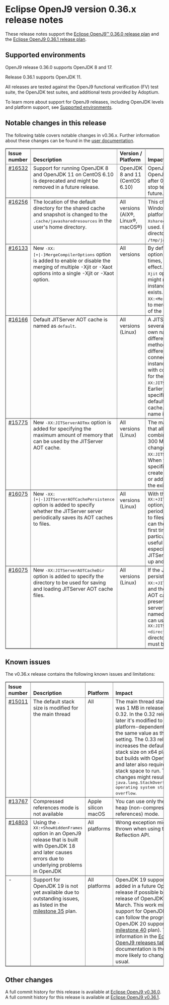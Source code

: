 <!--
* Copyright (c) 2023 IBM Corp. and others
*
* This program and the accompanying materials are made
* available under the terms of the Eclipse Public License 2.0
* which accompanies this distribution and is available at
* https://www.eclipse.org/legal/epl-2.0/ or the Apache
* License, Version 2.0 which accompanies this distribution and
* is available at https://www.apache.org/licenses/LICENSE-2.0.
*
* This Source Code may also be made available under the
* following Secondary Licenses when the conditions for such
* availability set forth in the Eclipse Public License, v. 2.0
* are satisfied: GNU General Public License, version 2 with
* the GNU Classpath Exception [1] and GNU General Public
* License, version 2 with the OpenJDK Assembly Exception [2].
*
* [1] https://www.gnu.org/software/classpath/license.html
* [2] https://openjdk.org/legal/assembly-exception.html
*
* SPDX-License-Identifier: EPL-2.0 OR Apache-2.0 OR GPL-2.0 WITH
* Classpath-exception-2.0 OR LicenseRef-GPL-2.0 WITH Assembly-exception
-->

# Eclipse OpenJ9 version 0.36.x release notes

These release notes support  the [Eclipse OpenJ9&trade; 0.36.0 release plan](https://projects.eclipse.org/projects/technology.openj9/releases/0.36.0/plan) and the [Eclipse OpenJ9 0.36.1 release plan](https://projects.eclipse.org/projects/technology.openj9/releases/0.36.1/plan).

## Supported environments

OpenJ9 release 0.36.0 supports OpenJDK 8 and 17.

Release 0.36.1 supports OpenJDK 11.

All releases are tested against the OpenJ9 functional verification (FV) test suite, the OpenJDK test suites, and additional tests provided by Adoptium.

To learn more about support for OpenJ9 releases, including OpenJDK levels and platform support, see [Supported environments](https://eclipse.org/openj9/docs/openj9_support/index.html).

## Notable changes in this release

The following table covers notable changes in v0.36.x. Further information about these changes can be found in the [user documentation](https://www.eclipse.org/openj9/docs/version0.36/).

<table cellpadding="4" cellspacing="0" summary="" width="100%" rules="all" frame="border" border="1"><thead align="left">
<tr>
<th valign="bottom">Issue number</th>
<th valign="bottom">Description</th>
<th valign="bottom">Version / Platform</th>
<th valign="bottom">Impact</th>
</tr>
</thead>
<tbody>

<tr>
<td valign="top"><a href="https://github.com/eclipse-openj9/openj9/issues/16532">#16532</a></td>
<td valign="top">Support for running OpenJDK 8 and OpenJDK 11 on CentOS 6.10 is deprecated and might be removed in a future release.</td>
<td valign="top">OpenJDK 8 and 11 (CentOS 6.10)</td>
<td valign="top">OpenJ9 will no longer test OpenJDK 11 on CentOS 6.10 after 0.36.1 release and might stop testing OpenJDK 8 in the future.</td>
</tr>

<tr>
<td valign="top"><a href="https://github.com/eclipse-openj9/openj9/issues/16256">#16256</a></td>
<td valign="top">The location of the default directory for the shared cache and snapshot is changed to the <tt>.cache/javasharedresources</tt> in the user's home directory.</td>
<td valign="top">All versions (AIX&reg;, Linux&reg;, macOS&reg;)</td>
<td valign="top">This change is for non-Windows&trade; and non-z/OS&reg; platforms and applies only if <tt>-Xshareclasses:groupAccess</tt> is not used. If <tt>groupAccess</tt> is used, the directory that gets set remains as <tt>/tmp/javasharedresources/</tt>.</td>
</tr>

<tr>
<td valign="top"><a href="https://github.com/eclipse-openj9/openj9/issues/16133">#16133</a></td>
<td valign="top">New <tt>-XX:[+|-]MergeCompilerOptions</tt> option is added to enable or disable the merging of multiple -Xjit or -Xaot options into a single -Xjit or -Xaot option.</td>
<td valign="top">All versions</td>
<td valign="top"> By default, if you specify <tt>-Xjit</tt> option (or <tt>-Xaot</tt> option) multiple times, only the last option takes effect. Therefore, on adding an <tt>-Xjit</tt> option, the resultant behavior might not be as expected, if any instance of this option already exists. You can use the <tt>-XX:+MergeCompilerOptions</tt> option to merge all the existing instances of the <tt>-Xjit</tt> options logically.</td>
</tr>

<tr>
<td valign="top"><a href="https://github.com/eclipse-openj9/openj9/issues/16166">#16166</a></td>
<td valign="top">Default JITServer AOT cache is named as <tt>default</tt>.</td>
<td valign="top">All versions (Linux)</td>
<td valign="top">A JITServer instance can have several AOT caches, each with its own name and containing different versions of compiled methods. Client JVMs with different profiles of execution can connect to the same JITServer instance, but access the cache with compiled methods optimized for their own profile with the <tt>-XX:JITServerAOTCacheName</tt> option. Earlier, if the cache name was not specified in this option, the default was to use a nameless cache. The default AOT cache name is now changed to <tt>default</tt>.</td>
</tr>

<tr>
<td valign="top"><a href="https://github.com/eclipse-openj9/openj9/issues/15775">#15775</a></td>
<td valign="top">New <tt>-XX:JITServerAOTmx</tt> option is added for specifying the maximum amount of memory that can be used by the JITServer AOT cache.</td>
<td valign="top">All versions (Linux)</td>
<td valign="top">The maximum amount of memory that all the AOT cache instances combined can use at the server is 300 MB, by default. You can change this value by using the <tt>-XX:JITServerAOTmx=&ltsize&gt</tt> option. When the cache size reaches the specified limit, new clients cannot create new AOT cache instances or add new compiled methods to the existing AOT cache instances.</td>
</tr>

<tr>
<td valign="top"><a href="https://github.com/eclipse-openj9/openj9/issues/16075">#16075</a></td>
<td valign="top">New <tt>-XX:[+|-]JITServerAOTCachePersistence</tt> option is added to specify whether the JITServer server periodically saves its AOT caches to files.</td>
<td valign="top">All versions (Linux)</td>
<td valign="top">With the <tt>-XX:+JITServerAOTCachePersistence</tt> option, the JITServer server periodically saves its AOT caches to files. Other JITServer instances can then load these caches the first time that a client requests a particular cache. This feature is useful to improve performance, especially in scenarios where JITServer instances are started up and shut down regularly.</td>
</tr>

<tr>
<td valign="top"><a href="https://github.com/eclipse-openj9/openj9/issues/16075">#16075</a></td>
<td valign="top">New <tt>-XX:JITServerAOTCacheDir</tt> option is added to specify the directory to be used for saving and loading JITServer AOT cache files.</td>
<td valign="top">All versions (Linux)</td>
<td valign="top">If the JITServer AOT cache persistence feature is enabled (<tt>-XX:+JITServerAOTCachePersistence</tt>) and the client JVM asks for an AOT cache that is not already present in server's memory, the server attempts to load the named AOT cache from file. You can use the <tt>-XX:JITServerAOTCacheDir=&ltdirectory&gt</tt> option to specify the directory where the AOT cache must be saved to or loaded from.</td>
</tr>

</tbody>
</table>

## Known issues

The v0.36.x release contains the following known issues and limitations:

<table cellpadding="4" cellspacing="0" summary="" width="100%" rules="all" frame="border" border="1">
<thead align="left">
<tr>
<th valign="bottom">Issue number</th>
<th valign="bottom">Description</th>
<th valign="bottom">Platform</th>
<th valign="bottom">Impact</th>
<th valign="bottom">Workaround</th>
</tr>
</thead>

<tbody>
<tr>
<td valign="top"><a href="https://github.com/eclipse-openj9/openj9/issues/15011">#15011</a></td>
<td valign="top">The default stack size is modified for the main thread</td>
<td valign="top">All</td>
<td valign="top">The main thread stack size was 1 MB in releases prior to 0.32. In the 0.32 release and later it's modified to a smaller
platform-dependent value, the same value as the <tt>-Xmso</tt> setting. The 0.33 release increases the default <tt>-Xmso</tt> stack size
on x64 platforms, but builds with OpenJDK 17 and later also require more stack space to run. These changes might result in a
<tt>java.lang.StackOverflowError: operating system stack overflow</tt>.</td>
<td valign="top">Use <tt>-Xmso</tt> to set the default stack size. See the default value by using <tt>-verbose:sizes</tt>.</td>
</tr>

<tr>
<td valign="top"><a href="https://github.com/eclipse-openj9/openj9/issues/13767">#13767</a></td>
<td valign="top">Compressed references mode is not available</td>
<td valign="top">Apple silicon macOS</td>
<td valign="top">You can use only the large heap (non-compressed references) mode.</td>
<td valign="top">None</td>
</tr>

<tr>
<td valign="top"><a href="https://github.com/eclipse-openj9/openj9/issues/14803">#14803</a></td>
<td valign="top">Using the <tt>-XX:+ShowHiddenFrames</tt> option in an OpenJ9 release that is built with OpenJDK 18 and later causes errors due to underlying problems in OpenJDK</td>
<td valign="top">All platforms</td>
<td valign="top">Wrong exception might be thrown when using the Reflection API.</td>
<td valign="top">Avoid using the <tt>-XX:+ShowHiddenFrames</tt> option with OpenJDK 18 and later.</td>
</tr>

<tr>
<td valign="top">-</td>
<td valign="top">Support for OpenJDK 19 is not yet available due to outstanding issues, as listed in the <a href="https://github.com/eclipse-openj9/openj9/milestone/35">milestone 35</a> plan.</td>
<td valign="top">All platforms</td>
<td valign="top">OpenJDK 19 support will be added in a future OpenJ9 release if possible before the release of OpenJDK 20 in March. This work might delay support for OpenJDK 20 (you can follow the progress of OpenJDK 20 support in the <a href="https://github.com/eclipse-openj9/openj9/milestone/40">milestone 40</a> plan). The information in the <a href=https://www.eclipse.org/openj9/docs/openj9_support/#eclipse-openj9-releases>Eclipse OpenJ9 releases table</a> in the documentation is therefore more likely to change than usual.</td>
<td valign="top">None</td>
</tr>

</tbody>
</table>

## Other changes

A full commit history for this release is available at [Eclipse OpenJ9 v0.36.0](https://github.com/eclipse-openj9/openj9/releases/tag/openj9-0.36.0).
A full commit history for this release is available at [Eclipse OpenJ9 v0.36.1](https://github.com/eclipse-openj9/openj9/releases/tag/openj9-0.36.1).
